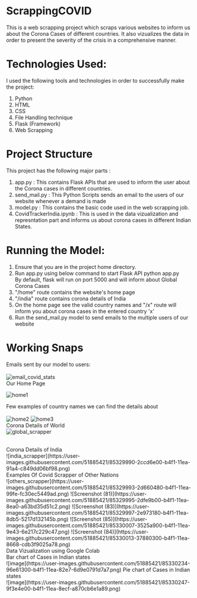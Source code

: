 # ScrappingCOVID
This is a web scrapping project which scraps various websites to inform us about the Corona Cases of different countries. It also vizualizes the data in order to present the severity of the crisis in a comprehensive manner.

# Technologies Used:
I used the following tools and technologies in order to successfully make the project: </br>
1. Python </br>
2. HTML </br>
3. CSS </br>
4. File Handling technique </br>
5. Flask (Framework) </br>
6. Web Scrapping </br>

# Project Structure
This project has  the following major parts : </br>
1. app.py : This contains Flask APIs that are used to inform the user about the Corona cases in different countries. </br>
2. send_mail.py : This Python Scripts sends an email to the users of our website whenever a demand is made </br>
3. model.py : This contains the basic code used in the web scrapping job. </br>
4. CovidTrackerIndia.ipynb : This is used in the data vizualization and represntation part and informs us about corona cases in different Indian States.

# Running the Model:
1. Ensure that you are in the project home directory. </br>
2. Run app.py using below command to start Flask API python app.py </br>
By default, flask will run on port 5000 and will inform about Global Corona Cases </br>
3. "/home" route contains the website's home page </br>
4. "/india" route contains corona details of India </br>
5. On the home page see the valid country names and "/x" route will inform you about corona cases in the entered country 'x' </br>
6. Run the send_mail.py model to send emails to the multiple users of our website </br>

# Working Snaps
Emails sent by our model to users: </br>  </br> 
![email_covid_stats](https://user-images.githubusercontent.com/51885421/85329869-f7c11b80-b4f0-11ea-9902-543a3f6a4d39.png)
</br>
Our Home Page

![home1](https://user-images.githubusercontent.com/51885421/85329985-2939e700-b4f1-11ea-9158-ad18d52f54b5.png)

Few examples of country names we can find the details about </br>  
![home2](https://user-images.githubusercontent.com/51885421/85329988-2b9c4100-b4f1-11ea-9b61-5302a5791900.png)
![home3](https://user-images.githubusercontent.com/51885421/85329989-2c34d780-b4f1-11ea-8be1-9855942a6449.png)
</br>
Corona Details of World
</br>
![global_scrapper](https://user-images.githubusercontent.com/51885421/85330549-402d0900-b4f2-11ea-8358-58a3fe72400c.png)

</br>
Corona Details of India
</br>
![india_scrapper](https://user-images.githubusercontent.com/51885421/85329990-2ccd6e00-b4f1-11ea-91a4-c849dd06bf98.png)
</br>
Examples Of Covid Scrapper of Other Nations
</br>
![others_scrapper](https://user-images.githubusercontent.com/51885421/85329993-2d660480-b4f1-11ea-99fe-fc30ec5449ad.png)
![Screenshot (81)](https://user-images.githubusercontent.com/51885421/85329995-2dfe9b00-b4f1-11ea-8ea0-a63bd35d51c2.png)
![Screenshot (83)](https://user-images.githubusercontent.com/51885421/85329997-2e973180-b4f1-11ea-8db5-5217d132145b.png)
![Screenshot (85)](https://user-images.githubusercontent.com/51885421/85330007-3525a900-b4f1-11ea-9e43-6e217c229c47.png)
![Screenshot (84)](https://user-images.githubusercontent.com/51885421/85330013-37880300-b4f1-11ea-8668-cdb3f9025a78.png)
</br>
Data Vizualization using Google Colab </br>
Bar chart of Cases in Indian states </br>
![image](https://user-images.githubusercontent.com/51885421/85330234-96e61300-b4f1-11ea-82e7-6d9e0791d7a7.png)
Pie chart of Cases in Indian states </br>
![image](https://user-images.githubusercontent.com/51885421/85330247-9f3e4e00-b4f1-11ea-8ecf-a870cb6e1a89.png)






